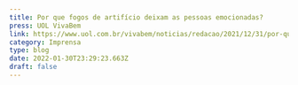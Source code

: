 ```yaml
---
title: Por que fogos de artifício deixam as pessoas emocionadas?
press: UOL VivaBem
link: https://www.uol.com.br/vivabem/noticias/redacao/2021/12/31/por-que-fogos-de-artificio-deixam-as-pessoas-emocionadas.htm
category: Imprensa
type: blog
date: 2022-01-30T23:29:23.663Z
draft: false
---
```

